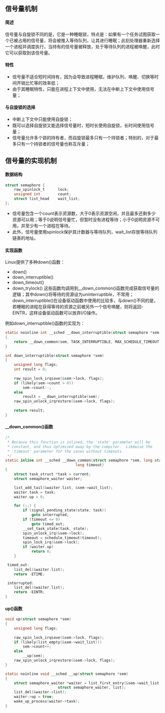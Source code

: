 ## 信号量机制
#### 简述
信号量与自旋锁不同的是，它是一种睡眠锁，特点是：如果有一个任务试图获取一个已被占用的信号量，将会被推入等待队列，让其进行睡眠；此刻处理器重新选择一个进程并调度执行，当持有的信号量被释放，处于等待队列的进程被唤醒，此时它可以获取到该信号量。

#### 特性
- 信号量不适合短时间持有，因为会导致进程睡眠，维护队列、唤醒、切换等时间开销比忙等的效率低；
- 由于其睡眠特性，只能在进程上下文中使用，无法在中断上下文中使用信号量；

#### 与自旋锁的选择
- 中断上下文中只能使用自旋锁；
- 既可以选择自旋锁又能选择信号量时，短时长使用自旋锁，长时间使用信号量；
- 信号量允许多个锁的持有者，而自旋锁最多只有一个持锁者；特别的，对于最多只有一个持锁者的信号量也称互斥量；


## 信号量的实现机制
#### 数据结构
```c
struct semaphore {
	raw_spinlock_t		lock;
	unsigned int		count;
	struct list_head	wait_list;
};
```
- 信号量包含一个count表示资源数，大于0表示资源空闲，并且最多还剩多少资源可以用；等于0说明信号量忙，但暂时没有进程等待；小于0说明资源不可用，并至少有一个进程在等待。
- 此外，信号量使用spinlock保护其计数器与等待队列，wait_list存放等待队列链表的地址。

#### 实现函数
Linux提供了多种down()函数：
- down()
- down_interruptible()
- down_timeout()
- down_trylock()
这些函数均调用到__down_common()函数完成获取信号量的逻辑；其中down()将等待的资源设为uninterruptible，不常用；down_interruptible()在设备驱动函数中使用的比较多，与down()不同的是，若睡眠的进程在获得等待的资源之前被另外一个信号唤醒，则将返回-EINTR，这样设备驱动函数可以放弃I/O操作。

例如down_interruptible()函数的实现为：
```c
static noinline int __sched __down_interruptible(struct semaphore *sem)
{
	return __down_common(sem, TASK_INTERRUPTIBLE, MAX_SCHEDULE_TIMEOUT);
}
 
int down_interruptible(struct semaphore *sem)
{
	unsigned long flags;
	int result = 0;
 
	raw_spin_lock_irqsave(&sem->lock, flags);
	if (likely(sem->count > 0))
		sem->count--;
	else
		result = __down_interruptible(sem);
	raw_spin_unlock_irqrestore(&sem->lock, flags);
 
	return result;
}
```

#### __down_common()函数
```c
/*
 * Because this function is inlined, the 'state' parameter will be
 * constant, and thus optimised away by the compiler.  Likewise the
 * 'timeout' parameter for the cases without timeouts.
 */
static inline int __sched __down_common(struct semaphore *sem, long state,
								long timeout)
{
	struct task_struct *task = current;
	struct semaphore_waiter waiter;

	list_add_tail(&waiter.list, &sem->wait_list);
	waiter.task = task;
	waiter.up = 0;

	for (;;) {
		if (signal_pending_state(state, task))
			goto interrupted;
		if (timeout <= 0)
			goto timed_out;
		__set_task_state(task, state);
		spin_unlock_irq(&sem->lock);
		timeout = schedule_timeout(timeout);
		spin_lock_irq(&sem->lock);
		if (waiter.up)
			return 0;
	}

 timed_out:
	list_del(&waiter.list);
	return -ETIME;

 interrupted:
	list_del(&waiter.list);
	return -EINTR;
}
```

#### up()函数
```c
void up(struct semaphore *sem)
{
	unsigned long flags;
 
	raw_spin_lock_irqsave(&sem->lock, flags);
	if (likely(list_empty(&sem->wait_list)))
		sem->count++;
	else
		__up(sem);
	raw_spin_unlock_irqrestore(&sem->lock, flags);
}
```

```c
static noinline void __sched __up(struct semaphore *sem)
{
	struct semaphore_waiter *waiter = list_first_entry(&sem->wait_list,
						struct semaphore_waiter, list);
	list_del(&waiter->list);
	waiter->up = true;
	wake_up_process(waiter->task);
}
```

